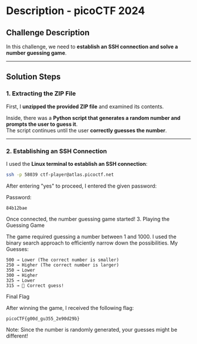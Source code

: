 #  **Description - picoCTF 2024**  

##  Challenge Description  
In this challenge, we need to **establish an SSH connection and solve a number guessing game**.  

---

##  Solution Steps  

### 1. Extracting the ZIP File  
First, I **unzipped the provided ZIP file** and examined its contents.  

Inside, there was a **Python script that generates a random number and prompts the user to guess it**.  
The script continues until the user **correctly guesses the number**.  

---

###  2. Establishing an SSH Connection  
I used the **Linux terminal to establish an SSH connection**:  

```bash
ssh -p 58039 ctf-player@atlas.picoctf.net
```

After entering "yes" to proceed, I entered the given password:

Password: 
```
84b12bae
```

Once connected, the number guessing game started!
 3. Playing the Guessing Game

The game required guessing a number between 1 and 1000.
I used the binary search approach to efficiently narrow down the possibilities.
 My Guesses:

    500 → Lower (The correct number is smaller)
    250 → Higher (The correct number is larger)
    350 → Lower
    300 → Higher
    325 → Lower
    315 → 🎉 Correct guess!

 Final Flag

After winning the game, I received the following flag:
```
picoCTF{g00d_gu355_2e90d29b}
```

Note: Since the number is randomly generated, your guesses might be different! 
